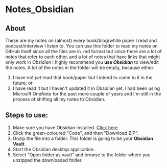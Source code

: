 # Notes_Obsidian

## About
These are my notes on (almost) every book/blog/white paper I read and podcast/interview I listen to. You can use this folder to read my notes on GitHub itself since all the files are in .md format but since there are a lot of notes that refer to each other, and a lot of notes that have links that might only work in *Obsidian* I highly recommend you **use *Obsidian*** to view/edit the notes.
A lot of the notes in the folder will be empty, because either:
  1. I have not *yet* read that book/paper but I intend to come to it in the future; or
  2. I have read it but I haven't updated it in Obsidian yet. I had been using Microsift OneNote for the past more couple of years and I'm still in the process of shifting all my notes to Obsidian.


## Steps to use:
1. Make sure you have Obsidian installed. [Click here](https://obsidian.md/download)
2. Click the green-coloured "Code", and then "Download ZIP".
3. Unzip the file into a folder. This folder is going to be your **Obsidian Vault**.
4. Start the Obsidian desktop application.
5. Select "Open folder as vault" and browse to the folder where you unzipped the downloaded folder.
